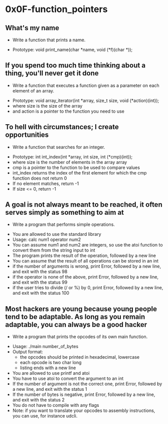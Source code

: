 # 0x0F-function_pointers
##  What's my name
- Write a function that prints a name.
* Prototype: void print_name(char *name, void (*f)(char *));
## If you spend too much time thinking about a thing, you'll never get it done
- Write a function that executes a function given as a parameter on each element of an array.
* Prototype: void array_iterator(int *array, size_t size, void (*action)(int));
* where size is the size of the array
* and action is a pointer to the function you need to use
## To hell with circumstances; I create opportunities
- Write a function that searches for an integer.
* Prototype: int int_index(int *array, int size, int (*cmp)(int));
* where size is the number of elements in the array array
* cmp is a pointer to the function to be used to compare values
* int_index returns the index of the first element for which the cmp function does not return 0
* If no element matches, return -1
* If size <= 0, return -1
## A goal is not always meant to be reached, it often serves simply as something to aim at
- Write a program that performs simple operations.
* You are allowed to use the standard library
* Usage: calc num1 operator num2
* You can assume num1 and num2 are integers, so use the atoi function to convert them from the string input to int
* The program prints the result of the operation, followed by a new line
* You can assume that the result of all operations can be stored in an int
* if the number of arguments is wrong, print Error, followed by a new line, and exit with the status 98
* if the operator is none of the above, print Error, followed by a new line, and exit with the status 99
* if the user tries to divide (/ or %) by 0, print Error, followed by a new line, and exit with the status 100
## Most hackers are young because young people tend to be adaptable. As long as you remain adaptable, you can always be a good hacker
- Write a program that prints the opcodes of its own main function.
* Usage: ./main number_of_bytes
* Output format:
	* the opcodes should be printed in hexadecimal, lowercase
	* each opcode is two char long
	* listing ends with a new line
* You are allowed to use printf and atoi
* You have to use atoi to convert the argument to an int
* If the number of argument is not the correct one, print Error, followed by a new line, and exit with the status 1
* If the number of bytes is negative, print Error, followed by a new line, and exit with the status 2
* You do not have to compile with any flags
* Note: if you want to translate your opcodes to assembly instructions, you can use, for instance udcli.
